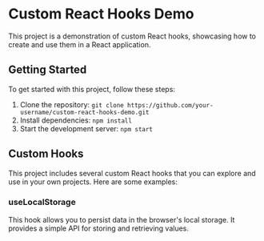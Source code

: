 # Custom React Hooks Demo

This project is a demonstration of custom React hooks, showcasing how to create and use them in a React application.

## Getting Started

To get started with this project, follow these steps:

1. Clone the repository: `git clone https://github.com/your-username/custom-react-hooks-demo.git`
2. Install dependencies: `npm install`
3. Start the development server: `npm start`

## Custom Hooks

This project includes several custom React hooks that you can explore and use in your own projects. Here are some examples:

### useLocalStorage

This hook allows you to persist data in the browser's local storage. It provides a simple API for storing and retrieving values.
